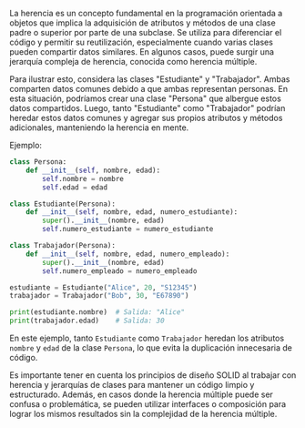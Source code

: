 La herencia es un concepto fundamental en la programación orientada a objetos que implica la adquisición de atributos y métodos de una clase padre o superior por parte de una subclase. Se utiliza para diferenciar el código y permitir su reutilización, especialmente cuando varias clases pueden compartir datos similares. En algunos casos, puede surgir una jerarquía compleja de herencia, conocida como herencia múltiple.

Para ilustrar esto, considera las clases "Estudiante" y "Trabajador". Ambas comparten datos comunes debido a que ambas representan personas. En esta situación, podríamos crear una clase "Persona" que albergue estos datos compartidos. Luego, tanto "Estudiante" como "Trabajador" podrían heredar estos datos comunes y agregar sus propios atributos y métodos adicionales, manteniendo la herencia en mente.

Ejemplo:

```python
class Persona:
    def __init__(self, nombre, edad):
        self.nombre = nombre
        self.edad = edad

class Estudiante(Persona):
    def __init__(self, nombre, edad, numero_estudiante):
        super().__init__(nombre, edad)
        self.numero_estudiante = numero_estudiante

class Trabajador(Persona):
    def __init__(self, nombre, edad, numero_empleado):
        super().__init__(nombre, edad)
        self.numero_empleado = numero_empleado

estudiante = Estudiante("Alice", 20, "S12345")
trabajador = Trabajador("Bob", 30, "E67890")

print(estudiante.nombre)  # Salida: "Alice"
print(trabajador.edad)    # Salida: 30
```

En este ejemplo, tanto `Estudiante` como `Trabajador` heredan los atributos `nombre` y `edad` de la clase `Persona`, lo que evita la duplicación innecesaria de código.

Es importante tener en cuenta los principios de diseño SOLID al trabajar con herencia y jerarquías de clases para mantener un código limpio y estructurado. Además, en casos donde la herencia múltiple puede ser confusa o problemática, se pueden utilizar interfaces o composición para lograr los mismos resultados sin la complejidad de la herencia múltiple.